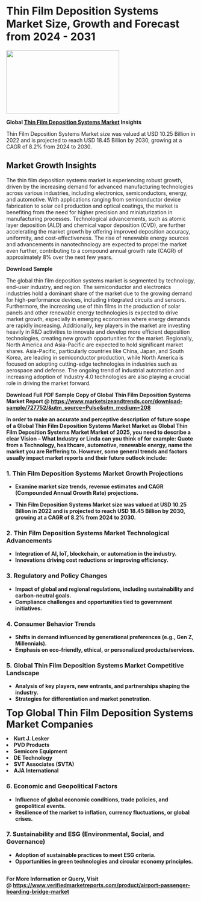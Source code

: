 <H1>Thin Film Deposition Systems Market Size, Growth and Forecast from 2024 - 2031</H1><img class="aligncenter size-medium wp-image-584254" src="https://thirdeyenews.in/wp-content/uploads/2024/09/Global-Market-Research-300x168.jpeg" alt="" width="300" height="168" /><p><strong>Global&nbsp;<a href="https://www.marketsizeandtrends.com/download-sample/727752/&amp;utm_source=Pulse&amp;utm_medium=208">Thin Film Deposition Systems Market</a> Insights</strong></p><p>Thin Film Deposition Systems Market size was valued at USD 10.25 Billion in 2022 and is projected to reach USD 18.45 Billion by 2030, growing at a CAGR of 8.2% from 2024 to 2030.</p><p><h2>Market Growth Insights</h2> <p>The thin film deposition systems market is experiencing robust growth, driven by the increasing demand for advanced manufacturing technologies across various industries, including electronics, semiconductors, energy, and automotive. With applications ranging from semiconductor device fabrication to solar cell production and optical coatings, the market is benefiting from the need for higher precision and miniaturization in manufacturing processes. Technological advancements, such as atomic layer deposition (ALD) and chemical vapor deposition (CVD), are further accelerating the market growth by offering improved deposition accuracy, uniformity, and cost-effectiveness. The rise of renewable energy sources and advancements in nanotechnology are expected to propel the market even further, contributing to a compound annual growth rate (CAGR) of approximately 8% over the next few years.</p> <p><strong>Download Sample</strong></p> <p>The global thin film deposition systems market is segmented by technology, end-user industry, and region. The semiconductor and electronics industries hold a dominant share of the market due to the growing demand for high-performance devices, including integrated circuits and sensors. Furthermore, the increasing use of thin films in the production of solar panels and other renewable energy technologies is expected to drive market growth, especially in emerging economies where energy demands are rapidly increasing. Additionally, key players in the market are investing heavily in R&D activities to innovate and develop more efficient deposition technologies, creating new growth opportunities for the market. Regionally, North America and Asia-Pacific are expected to hold significant market shares. Asia-Pacific, particularly countries like China, Japan, and South Korea, are leading in semiconductor production, while North America is focused on adopting cutting-edge technologies in industries such as aerospace and defense. The ongoing trend of industrial automation and increasing adoption of Industry 4.0 technologies are also playing a crucial role in driving the market forward.</p> <p><strong></p><p><span class=""><strong>Download Full PDF Sample Copy of Global Thin Film Deposition Systems Market Report</strong> @ <a href="https://www.marketsizeandtrends.com/download-sample/727752/&amp;utm_source=Pulse&amp;utm_medium=208" target="_blank">https://www.marketsizeandtrends.com/download-sample/727752/&amp;utm_source=Pulse&amp;utm_medium=208</a></span></p><p>In order to make an accurate and perceptive description of future scope of a Global&nbsp;Thin Film Deposition Systems Market Market as Global&nbsp;Thin Film Deposition Systems Market Market of 2025, you need to describe a clear Vision &ndash; What Industry or Linda can you think of for example: Quote from a Technology, healthcare, automotive, renewable energy, name the market you are Reffering to. However, some general trends and factors usually impact market reports and their future outlook include:</p><h3>1.&nbsp;<strong>Thin Film Deposition Systems Market Growth Projections</strong></h3><ul><li>Examine market size trends, revenue estimates and CAGR (Compounded Annual Growth Rate) projections.</li><li><p>Thin Film Deposition Systems Market size was valued at USD 10.25 Billion in 2022 and is projected to reach USD 18.45 Billion by 2030, growing at a CAGR of 8.2% from 2024 to 2030.</p></li></ul><h3>2.&nbsp;<strong>Thin Film Deposition Systems Market Technological Advancements</strong></h3><ul><li>Integration of AI, IoT, blockchain, or automation in the industry.</li><li>Innovations driving cost reductions or improving efficiency.</li></ul><h3>3.&nbsp;<strong>Regulatory and Policy Changes</strong></h3><ul><li>Impact of global and regional regulations, including sustainability and carbon-neutral goals.</li><li>Compliance challenges and opportunities tied to government initiatives.</li></ul><h3>4.&nbsp;<strong>Consumer Behavior Trends</strong></h3><ul><li>Shifts in demand influenced by generational preferences (e.g., Gen Z, Millennials).</li><li>Emphasis on eco-friendly, ethical, or personalized products/services.</li></ul><h3>5.&nbsp;<strong>Global Thin Film Deposition Systems Market Competitive Landscape</strong></h3><ul><li>Analysis of key players, new entrants, and partnerships shaping the industry.</li><li>Strategies for differentiation and market penetration.</li></ul><p data-pm-slice="1 1 []"><span style="color: inherit; font-family: inherit; font-size: 25px;">Top Global Thin Film Deposition Systems Market Companies</span></p><div class="" data-test-id=""><p><li>Kurt J. Lesker</li><li> PVD Products</li><li> Semicore Equipment</li><li> DE Technology</li><li> SVT Associates (SVTA)</li><li> AJA International</li></p></div><h3>6.&nbsp;<strong>Economic and Geopolitical Factors</strong></h3><ul><li>Influence of global economic conditions, trade policies, and geopolitical events.</li><li>Resilience of the market to inflation, currency fluctuations, or global crises.</li></ul><h3>7.&nbsp;<strong>Sustainability and ESG (Environmental, Social, and Governance)</strong></h3><ul><li>Adoption of sustainable practices to meet ESG criteria.</li><li>Opportunities in green technologies and circular economy principles.</li></ul><h2><strong style="font-size: 14px;">For More Information or Query, Visit @&nbsp;</strong><a style="background-color: #ffffff; font-size: 14px;" href="https://www.marketsizeandtrends.com/report/thin-film-deposition-systems-market/" target="_blank">https://www.verifiedmarketreports.com/product/airport-passenger-boarding-bridge-market</a></h2>
